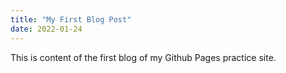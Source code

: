 ```yaml
---
title: "My First Blog Post"
date: 2022-01-24
---
```


This is content of the first blog of my Github Pages practice site. 

